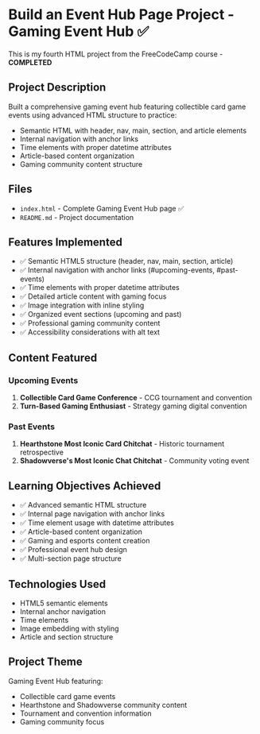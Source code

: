 # Build an Event Hub Page Project - Gaming Event Hub ✅

This is my fourth HTML project from the FreeCodeCamp course - **COMPLETED**

## Project Description

Built a comprehensive gaming event hub featuring collectible card game events using advanced HTML structure to practice:

- Semantic HTML with header, nav, main, section, and article elements
- Internal navigation with anchor links
- Time elements with proper datetime attributes
- Article-based content organization
- Gaming community content structure

## Files

- `index.html` - Complete Gaming Event Hub page ✅
- `README.md` - Project documentation

## Features Implemented

- ✅ Semantic HTML5 structure (header, nav, main, section, article)
- ✅ Internal navigation with anchor links (#upcoming-events, #past-events)
- ✅ Time elements with proper datetime attributes
- ✅ Detailed article content with gaming focus
- ✅ Image integration with inline styling
- ✅ Organized event sections (upcoming and past)
- ✅ Professional gaming community content
- ✅ Accessibility considerations with alt text

## Content Featured

### Upcoming Events

1. **Collectible Card Game Conference** - CCG tournament and convention
2. **Turn-Based Gaming Enthusiast** - Strategy gaming digital convention

### Past Events

1. **Hearthstone Most Iconic Card Chitchat** - Historic tournament retrospective
2. **Shadowverse's Most Iconic Chat Chitchat** - Community voting event

## Learning Objectives Achieved

- ✅ Advanced semantic HTML structure
- ✅ Internal page navigation with anchor links
- ✅ Time element usage with datetime attributes
- ✅ Article-based content organization
- ✅ Gaming and esports content creation
- ✅ Professional event hub design
- ✅ Multi-section page structure

## Technologies Used

- HTML5 semantic elements
- Internal anchor navigation
- Time elements
- Image embedding with styling
- Article and section structure

## Project Theme

Gaming Event Hub featuring:

- Collectible card game events
- Hearthstone and Shadowverse community content
- Tournament and convention information
- Gaming community focus
